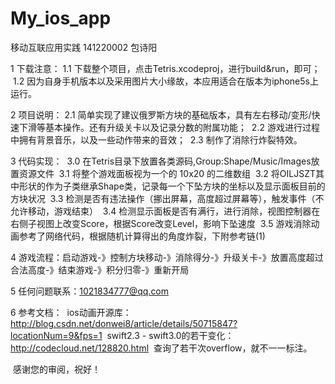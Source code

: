 # My_ios_app
移动互联应用实践
141220002 包诗阳

1 下载注意：
  1.1 下载整个项目，点击Tetris.xcodeproj，进行build&run，即可；
  1.2 因为自身手机版本以及采用图片大小缘故，本应用适合在版本为iphone5s上运行。

2 项目说明：
  2.1 简单实现了建议俄罗斯方块的基础版本，具有左右移动/变形/快速下滑等基本操作。还有升级关卡以及记录分数的附属功能；
  2.2 游戏进行过程中拥有背景音乐，以及一些动作带来的音效；
  2.3 制作了消除行炸裂特效。

3 代码实现：
  3.0 在Tetris目录下放置各类源码,Group:Shape/Music/Images放置资源文件
  3.1 将整个游戏面板视为一个的 10x20 的二维数组
  3.2 将OILJSZT其中形状的作为子类继承Shape类，记录每一个下坠方块的坐标以及显示面板目前的方块状况
  3.3 检测是否有违法操作（挪出屏幕，高度超过屏幕等），触发事件（不允许移动，游戏结束）
  3.4 检测显示面板是否有满行，进行消除，视图控制器在右侧子视图上改变Score，根据Score改变Level，影响下坠速度
  3.5 游戏消除动画参考了网络代码，根据随机计算得出的角度炸裂，下附参考链(1)

4 游戏流程：启动游戏-》控制方块移动-》消除得分-》升级关卡-》放置高度超过合法高度-》结束游戏-》积分归零-》重新开局

5 任何问题联系：1021834777@qq.com

6 参考文档：
  ios动画开源库：http://blog.csdn.net/donwei8/article/details/50715847?locationNum=9&fps=1
  swift2.3 - swift3.0的若干变化：http://codecloud.net/128820.html
  查询了若干次overflow，就不一一标注。
  
  感谢您的审阅，祝好！
